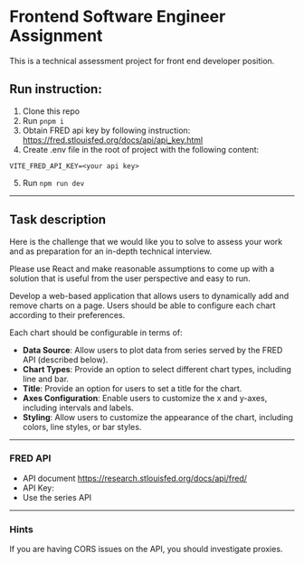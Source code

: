 # Frontend Software Engineer Assignment
This is a technical assessment project for front end developer position. 

## Run instruction:
1. Clone this repo
2. Run `pnpm i`
3. Obtain FRED api key by following instruction: https://fred.stlouisfed.org/docs/api/api_key.html
4. Create .env file in the root of project with the following content:
```
VITE_FRED_API_KEY=<your api key>
```
5. Run `npm run dev`

---

## Task description
Here is the challenge that we would like you to solve to assess your work and as preparation
for an in-depth technical interview. 

Please use React and make reasonable assumptions to come up with a solution that is useful 
from the user perspective and easy to run.

Develop a web-based application that allows users to dynamically add
and remove charts on a page. Users should be able to configure each
chart according to their preferences.

Each chart should be configurable in terms of:
-  **Data Source**: Allow users to plot data from series served by the
FRED API (described below).
- **Chart Types**: Provide an option to select different chart types,
including line and bar.
- **Title**: Provide an option for users to set a title for the chart.
- **Axes Configuration**: Enable users to customize the x and y-axes,
including intervals and labels.
- **Styling**: Allow users to customize the appearance of the chart,
including colors, line styles, or bar styles.

---

### FRED API
- API document https://research.stlouisfed.org/docs/api/fred/
- API Key: <your api key> 
- Use the series API

---
### Hints
If you are having CORS issues on the API, you should investigate proxies.

